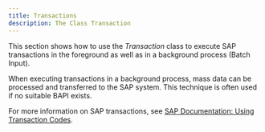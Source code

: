 ```yaml
---
title: Transactions
description: The Class Transaction
---
```


This section shows how to use the *Transaction* class to execute SAP transactions in the foreground as well as in a background process (Batch Input).<br>

When executing transactions in a background process, mass data can be processed and transferred to the SAP system. 
This technique is often used if no suitable BAPI exists.

For more information on SAP transactions, see [SAP Documentation: Using Transaction Codes](https://help.sap.com/docs/SAP_NETWEAVER_740/b1c834a22d05483b8a75710743b5ff26/f735dd776e724195b5562592a5e88b45.html?locale=en-US).
